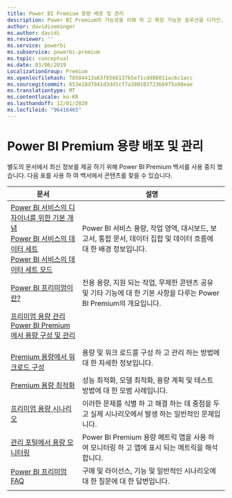 ```yaml
---
title: Power BI Premium 용량 배포 및 관리
description: Power BI Premium의 가능성을 이해 하 고 확장 가능한 솔루션을 디자인, 배포, 모니터링 및 문제 해결 하는 방법을 알아봅니다.
author: davidiseminger
ms.author: davidi
ms.reviewer: ''
ms.service: powerbi
ms.subservice: powerbi-premium
ms.topic: conceptual
ms.date: 03/06/2019
LocalizationGroup: Premium
ms.openlocfilehash: 70584413a63f8566137b5e71cdd86011ac6c1acc
ms.sourcegitcommit: 653e18d7041d3dd1cf7a38010372366975a98eae
ms.translationtype: MT
ms.contentlocale: ko-KR
ms.lasthandoff: 12/01/2020
ms.locfileid: "96416465"
---
```

# <a name="deploying-and-managing-power-bi-premium-capacities"></a>Power BI Premium 용량 배포 및 관리

별도의 문서에서 최신 정보를 제공 하기 위해 Power BI Premium 백서를 사용 중지 했습니다. 다음 표를 사용 하 여 백서에서 콘텐츠를 찾을 수 있습니다. 

| 문서 | 설명 |
|-----|----|
| [Power BI 서비스의 디자이너를 위한 기본 개념](../fundamentals/service-basic-concepts.md)</br>[Power BI 서비스의 데이터 세트](../connect-data/service-datasets-understand.md)</br>[Power BI 서비스의 데이터 세트 모드](../connect-data/service-dataset-modes-understand.md) | Power BI 서비스 용량, 작업 영역, 대시보드, 보고서, 통합 문서, 데이터 집합 및 데이터 흐름에 대 한 배경 정보입니다. |
| [Power BI 프리미엄이란?](../admin/service-premium-what-is.md) | 전용 용량, 지원 되는 작업, 무제한 콘텐츠 공유 및 기타 기능에 대 한 기본 사항을 다루는 Power BI Premium의 개요입니다.  |
| [프리미엄 용량 관리](../admin/service-premium-capacity-manage.md)</br>[Power BI Premium에서 용량 구성 및 관리](../admin/service-admin-premium-manage.md)
</br>[Premium 용량에서 워크로드 구성](../admin/service-admin-premium-workloads.md) | 용량 및 워크 로드를 구성 하 고 관리 하는 방법에 대 한 자세한 정보입니다. |
| [Premium 용량 최적화](../admin/service-premium-capacity-optimize.md) | 성능 최적화, 모델 최적화, 용량 계획 및 테스트 방법에 대 한 모범 사례입니다. |
| [프리미엄 용량 시나리오](../admin/service-premium-capacity-scenarios.md) | 이러한 문제를 식별 하 고 해결 하는 데 중점을 두고 실제 시나리오에서 발생 하는 일반적인 문제입니다. |
| [관리 포털에서 용량 모니터링](../admin/service-admin-premium-monitor-portal.md) | Power BI Premium 용량 메트릭 앱을 사용 하 여 모니터링 하 고 앱에 표시 되는 메트릭을 해석 합니다. |
| [Power BI 프리미엄 FAQ](../admin/service-premium-faq.md) | 구매 및 라이선스, 기능 및 일반적인 시나리오에 대 한 질문에 대 한 답변입니다. |
| | |
